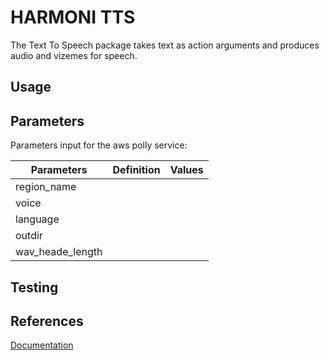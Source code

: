 # HARMONI TTS

The Text To Speech package takes text as action arguments and produces audio and vizemes for speech.

## Usage
## Parameters
Parameters input for the aws polly service: 

| Parameters           | Definition | Values |
|----------------------|------------|--------|
|region_name           |            |        |
|voice                 |            |        |
|language              |            |        |
|outdir                |            |        |
|wav_heade_length      |            |        |

## Testing
## References
[Documentation](https://harmoni.readthedocs.io/en/latest/packages/harmoni_tts.html)